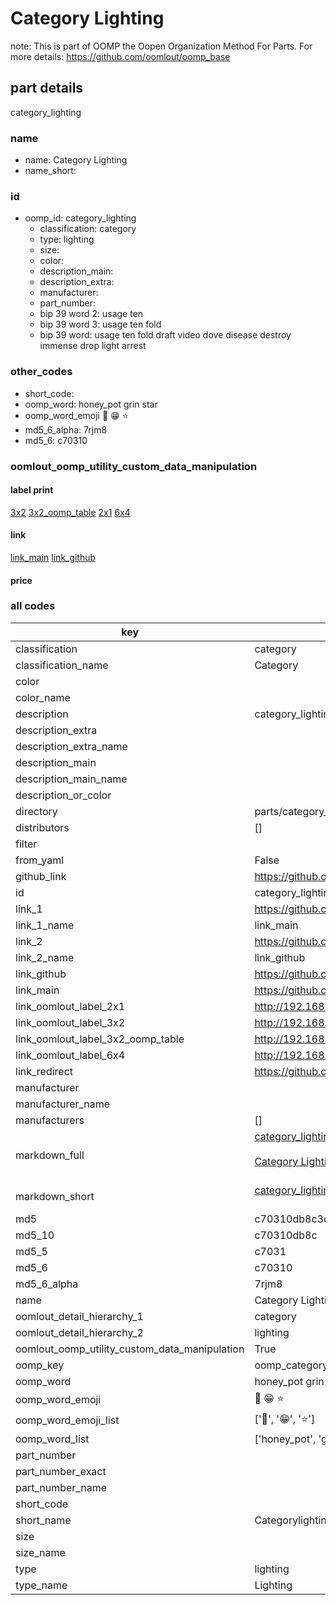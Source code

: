 # Category Lighting  

note: This is part of OOMP the Oopen Organization Method For Parts. For more details: https://github.com/oomlout/oomp_base

##  part details
  



category_lighting



### name
* name: Category Lighting
* name_short: 
### id
* oomp_id: category_lighting
  * classification: category
  * type: lighting
  * size: 
  * color: 
  * description_main: 
  * description_extra: 
  * manufacturer: 
  * part_number: 
  * bip 39 word 2: usage ten
  * bip 39 word 3: usage ten fold
  * bip 39 word: usage ten fold draft video dove disease destroy immense drop light arrest

### other_codes
* short_code: 
* oomp_word: honey_pot grin star
* oomp_word_emoji :honey_pot: :grin: :star:
* md5_6_alpha: 7rjm8
* md5_6: c70310






### oomlout_oomp_utility_custom_data_manipulation
#### label print
[3x2](http://192.168.1.245:1112/?label=oomp%207rjm8)
[3x2_oomp_table](http://192.168.1.108:1112/?label=oomp%207rjm8)
[2x1](http://192.168.1.242:1112/?label=oomp%207rjm8)
[6x4](http://192.168.1.55:1112/?label=oomp%207rjm8)    

#### link

[link_main](https://github.com/oomlout/oomlout_oomp_version_1_messy/tree/main/parts/category_lighting) [link_github](https://github.com/oomlout/oomlout_oomp_version_1_messy/tree/main/parts/category_lighting)                             

#### price







### all codes 
| key | value |  
| --- | --- |  
| classification | category |  
| classification_name | Category |  
| color |  |  
| color_name |  |  
| description | category_lighting |  
| description_extra |  |  
| description_extra_name |  |  
| description_main |  |  
| description_main_name |  |  
| description_or_color |   |  
| directory | parts/category_lighting |  
| distributors | [] |  
| filter |  |  
| from_yaml | False |  
| github_link | https://github.com/oomlout/oomlout_oomp_part_src/tree/main/parts/category_lighting |  
| id | category_lighting |  
| link_1 | https://github.com/oomlout/oomlout_oomp_version_1_messy/tree/main/parts/category_lighting |  
| link_1_name | link_main |  
| link_2 | https://github.com/oomlout/oomlout_oomp_version_1_messy/tree/main/parts/category_lighting |  
| link_2_name | link_github |  
| link_github | https://github.com/oomlout/oomlout_oomp_version_1_messy/tree/main/parts/category_lighting |  
| link_main | https://github.com/oomlout/oomlout_oomp_version_1_messy/tree/main/parts/category_lighting |  
| link_oomlout_label_2x1 | http://192.168.1.242:1112/?label=oomp%207rjm8 |  
| link_oomlout_label_3x2 | http://192.168.1.245:1112/?label=oomp%207rjm8 |  
| link_oomlout_label_3x2_oomp_table | http://192.168.1.108:1112/?label=oomp%207rjm8 |  
| link_oomlout_label_6x4 | http://192.168.1.55:1112/?label=oomp%207rjm8 |  
| link_redirect | https://github.com/oomlout/oomlout_oomp_version_1_messy/tree/main/parts/category_lighting |  
| manufacturer |  |  
| manufacturer_name |  |  
| manufacturers | [] |  
| markdown_full | [category_lighting](none)<br>[](none)<br>[Category Lighting](none)<br><br> |  
| markdown_short | [category_lighting](none)<br><br> |  
| md5 | c70310db8c3c27e10779e41eb537bf7c |  
| md5_10 | c70310db8c |  
| md5_5 | c7031 |  
| md5_6 | c70310 |  
| md5_6_alpha | 7rjm8 |  
| name | Category Lighting |  
| oomlout_detail_hierarchy_1 | category |  
| oomlout_detail_hierarchy_2 | lighting |  
| oomlout_oomp_utility_custom_data_manipulation | True |  
| oomp_key | oomp_category_lighting |  
| oomp_word | honey_pot grin star |  
| oomp_word_emoji | :honey_pot: :grin: :star: |  
| oomp_word_emoji_list | [':honey_pot:', ':grin:', ':star:'] |  
| oomp_word_list | ['honey_pot', 'grin', 'star'] |  
| part_number |  |  
| part_number_exact |  |  
| part_number_name |  |  
| short_code |  |  
| short_name | Categorylighting |  
| size |  |  
| size_name |  |  
| type | lighting |  
| type_name | Lighting |  
